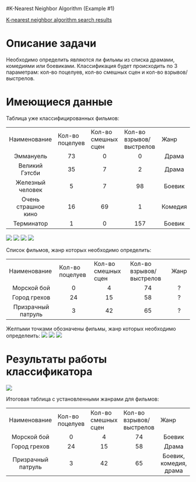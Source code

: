 #K-Nearest Neighbor Algorithm (Example #1)

[K-nearest neighbor algorithm search results](https://duckduckgo.com/k-nearest_neighbor_algorithm)

<h1>Описание задачи</h1>
Необходимо определить являются ли фильмы из списка драмами, комедиями или боевиками. Классификация будет происходить по 3
параметрам: кол-во поцелуев, кол-во смешных сцен и кол-во взрывов/выстрелов.

<h1>Имеющиеся данные</h1>
Таблица уже классифицированных фильмов:
<table>
  <tr>
    <td>Наименование</td>
    <td>Кол-во поцелуев</td>
    <td>Кол-во смешных сцен</td>
    <td>Кол-во взрывов/выстрелов</td>
    <td>Жанр</td>
  </tr>
  
  <tr>
    <td align="center">Эммануель</td>
    <td align="center">73</td>
    <td align="center">0</td>
    <td align="center">0</td>
    <td align="center">Драма</td>
  </tr>
  
  <tr>
    <td align="center">Великий Гэтсби</td>
    <td align="center">35</td>
    <td align="center">7</td>
    <td align="center">2</td>
    <td align="center">Драма</td>
  </tr>
  
  <tr>
    <td align="center">Железный человек</td>
    <td align="center">5</td>
    <td align="center">7</td>
    <td align="center">98</td>
    <td align="center">Боевик</td>
  </tr>
  
  <tr>
    <td align="center">Очень страшное кино</td>
    <td align="center">16</td>
    <td align="center">69</td>
    <td align="center">1</td>
    <td align="center">Комедия</td>
  </tr>
  
  <tr>
    <td align="center">Терминатор</td>
    <td align="center">1</td>
    <td align="center">0</td>
    <td align="center">157</td>
    <td align="center">Боевик</td>
  </tr>
</table>

<img src="http://habrastorage.org/storage2/e7b/46c/b38/e7b46cb389bf94b77b5fc0b4164abd76.jpg"/>
<img src="http://habrastorage.org/storage2/a84/dd8/22b/a84dd822b5d95b54a0ec5fc48ec668fa.jpg"/>
<img src="http://habrastorage.org/storage2/24f/e76/10f/24fe7610fb97202172e0a009244c1f79.jpg"/>
<img src="http://habrastorage.org/storage2/c60/df0/fc6/c60df0fc682775e411458b9cce4a5cf9.jpg"/>

Список фильмов, жанр которых необходимо определить:
<table>
  <tr>
    <td>Наименование</td>
    <td>Кол-во поцелуев</td>
    <td>Кол-во смешных сцен</td>
    <td>Кол-во взрывов/выстрелов</td>
    <td>Жанр</td>
  </tr>
  
  <tr>
    <td align="center">Морской бой</td>
    <td align="center">0</td>
    <td align="center">4</td>
    <td align="center">74</td>
    <td align="center">?</td>
  </tr>
  
  <tr>
    <td align="center">Город грехов</td>
    <td align="center">24</td>
    <td align="center">15</td>
    <td align="center">58</td>
    <td align="center">?</td>
  </tr>
  
  <tr>
    <td align="center">Призрачный патруль</td>
    <td align="center">3</td>
    <td align="center">42</td>
    <td align="center">65</td>
    <td align="center">?</td>
  </tr>
</table>

Желтыми точками обозначены фильмы, жанр которых необходимо определеить:
<img src="http://habrastorage.org/storage2/d39/64a/ee7/d3964aee7d9d4ad4fa26fbac99b67ed7.jpg"/>
<img src="http://habrastorage.org/storage2/428/863/8b3/4288638b39c56c0cd9bb3a3427b65010.jpg"/>
<img src="http://habrastorage.org/storage2/ed2/197/247/ed2197247a6a7e91a45e3c3f85687a08.jpg"/>

<h1>Результаты работы классификатора</h1>
<img src="http://habrastorage.org/storage2/9e2/31e/dec/9e231edec1374782de07df3eca23cee7.png"/>

Итоговая таблица с установленными жанрами для фильмов:
<table>
  <tr>
    <td>Наименование</td>
    <td>Кол-во поцелуев</td>
    <td>Кол-во смешных сцен</td>
    <td>Кол-во взрывов/выстрелов</td>
    <td>Жанр</td>
  </tr>
  
  <tr>
    <td align="center">Морской бой</td>
    <td align="center">0</td>
    <td align="center">4</td>
    <td align="center">74</td>
    <td align="center">Боевик</td>
  </tr>
  
  <tr>
    <td align="center">Город грехов</td>
    <td align="center">24</td>
    <td align="center">15</td>
    <td align="center">58</td>
    <td align="center">Драма</td>
  </tr>
  
  <tr>
    <td align="center">Призрачный патруль</td>
    <td align="center">3</td>
    <td align="center">42</td>
    <td align="center">65</td>
    <td align="center">Боевик, комедия, драма</td>
  </tr>
</table>
